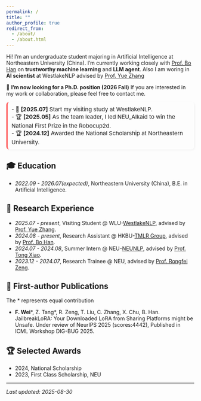```yaml
---
permalink: /
title: ""
author_profile: true
redirect_from: 
  - /about/
  - /about.html
---
```


Hi! I’m an undergraduate student majoring in Artificial Intelligence at Northeastern University (China). I’m currently working closely with [Prof. Bo Han](https://bhanml.github.io/) on **trustworthy machine learning** and **LLM agent**. Also I am woring in **AI scientist** at WestlakeNLP advised by [Prof. Yue Zhang](https://frcchang.github.io/)

📢 **I’m now looking for a Ph.D. position (2026 Fall)** 
If you are interested in my work or collaboration, please feel free to contact me.

<div style="max-height: 150px; overflow-y: auto; padding-right: 10px; border-left: 4px solid #f66; background-color: #fdfdfd; padding: 10px; border-radius: 8px; box-shadow: 2px 2px 5px rgba(0,0,0,0.05); font-size: 15px;">
- 💼 <strong>[2025.07]</strong> Start my visiting study at WestlakeNLP. <br>
- 🏆 <strong>[2025.05]</strong> As the team leader, I led NEU_Alkaid to win the National First Prize in the Robocup2d. <br>
- 🏆 <strong>[2024.12]</strong> Awarded the National Scholarship at Northeastern University.<br>
</div>


## 🎓 Education 
- *2022.09 - 2026.07(expected)*, Northeastern University (China), B.E. in Artificial Intelligence.


## 💼 Research Experience
- *2025.07 - present*, Visiting Student @ WLU-[WestlakeNLP](https://westlakenlp.com/), advised by [Prof. Yue Zhang](https://frcchang.github.io/).
- *2024.08 - present*, Research Assistant @ HKBU-[TMLR Group](https://bhanml.github.io/group.html), advised by [Prof. Bo Han](https://bhanml.github.io/).
- *2024.07 - 2024.08*, Summer Intern @ NEU-[NEUNLP](http://team.neu.edu.cn/NEUNLPLab/en/index.htm), advised by [Prof. Tong Xiao](https://www.nlplab.com/members/~xiaotong.html).
- *2023.12 - 2024.07*, Research Trainee @ NEU, advised by [Prof. Rongfei Zeng](https://wingfeitsang.github.io/home/).

## 📄 First-author Publications
The * represents equal contribution

- **F. Wei***, Z. Tang*, R. Zeng, T. Liu, C. Zhang, X. Chu, B. Han. JailbreakLoRA: Your Downloaded LoRA from Sharing Platforms might be Unsafe. Under review of NeurIPS 2025 (scores:4442), Published in ICML Workshop DIG-BUG 2025.


## 🏆 Selected Awards
- 2024, National Scholarship
- 2023, First Class Scholarship, NEU



<script type="text/javascript" id="clustrmaps" src="//clustrmaps.com/map_v2.js?d=Y2NagieNgNXg_ziPoAzSAsoGGQJtYJW8ZeAbPRArk8Q&cl=ffffff&w=a"></script>

---
*Last updated: 2025-08-30*
